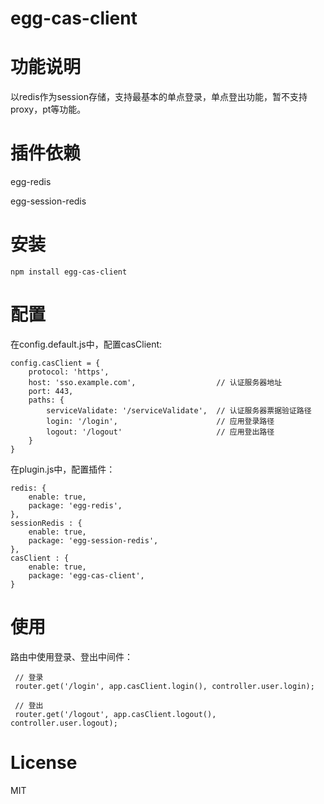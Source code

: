 # egg-cas-client

# 功能说明  
  
  
以redis作为session存储，支持最基本的单点登录，单点登出功能，暂不支持proxy，pt等功能。  

# 插件依赖  
  
  
egg-redis  
  
  
egg-session-redis  
  
# 安装  
  
  ```
  npm install egg-cas-client  
  ```
    
# 配置  
  
  在config.default.js中，配置casClient:  
    
    
    config.casClient = {
        protocol: 'https',
        host: 'sso.example.com',                  // 认证服务器地址
        port: 443,
        paths: {
            serviceValidate: '/serviceValidate',  // 认证服务器票据验证路径
            login: '/login',                      // 应用登录路径
            logout: '/logout'                     // 应用登出路径
        }
    }
      
   在plugin.js中，配置插件：  
     
    redis: {
        enable: true,
        package: 'egg-redis',
    },
    sessionRedis : {
        enable: true,
        package: 'egg-session-redis',
    },
    casClient : {
        enable: true,
        package: 'egg-cas-client',
    }  
        
        
 # 使用  
   
   路由中使用登录、登出中间件：  
       
     // 登录  
     router.get('/login', app.casClient.login(), controller.user.login);  
     
     // 登出  
     router.get('/logout', app.casClient.logout(), controller.user.logout);  
     
 # License  
   MIT
